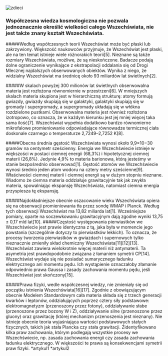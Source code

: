 ![zdieci](http://www.sp12.miasto.zgierz.pl/unia-2/kosmos/images/511145578.jpg)

### Współczesna wiedza kosmologiczna nie pozwala jednoznacznie określić wielkości całego Wszechświata, nie jest także znany kształt Wszechświata.

#####Według współczesnych teorii Wszechświat może być płaski lub zakrzywiony. Większość naukowców przyjmuje, że Wszechświat jest płaski, ale na ten temat istnieje wiele różnorakich teorii[5]. Nieznane są także rozmiary Wszechświata, możliwe, że są nieskończone. Badacze podają dolne ograniczenie wynikające z ekstrapolacji oddalania się od Drogi Mlecznej najdalszych obserwowanych obiektów. Wynika z niego, że widzialny Wszechświat ma średnicę około 93 miliardów lat świetlnych[2].

#####W skalach powyżej 300 milionów lat świetlnych obserwowalna materia jest rozłożona równomiernie w przestrzeni[6]. W mniejszych skalach materia skupiona jest w hierarchiczną strukturę: atomy formują gwiazdy, gwiazdy skupiają się w galaktyki, galaktyki skupiają się w gromady i supergromady, a supergromady układają się w włókna rozdzielone pustkami. Obserwowalna materia jest również rozłożona izotropowo, co oznacza, że w każdym kierunku jest jej mniej więcej taka sama ilość[7]. Wszechświat wypełnia dodatkowo bardzo równomierne mikrofalowe promieniowanie odpowiadające równowadze termicznej ciała doskonale czarnego o temperaturze 2,7249–2,7252 K[8].

#####Obecna średnia gęstość Wszechświata wynosi około 9,9×10−30 gramów na centymetr sześcienny. Energia we Wszechświecie istnieje w większości w postaci ciemnej energii (68,3%) i hipotetycznej ciemnej materii (26,8%). Jedynie 4,9% to materia barionowa, którą jesteśmy w stanie bezpośrednio obserwować[1]. Gęstość atomów we Wszechświecie wynosi średnio jeden atom wodoru na cztery metry sześcienne[9]. Właściwości ciemnej materii i ciemnej energii są w dużym stopniu nieznane. Wiadomo że ciemna materia oddziałuje grawitacyjnie tak jak zwykła materia, spowalniając ekspansję Wszechświata, natomiast ciemna energia przyspiesza tę ekspansję.

#####Najdokładniejsze obecnie oszacowanie wieku Wszechświata opiera się na obserwacji promieniowania tła przez sondę WMAP i Planck. Według tych obserwacji Wszechświat ma 13,82 miliarda lat[1]. Wcześniejsze pomiary, oparte na soczewkowaniu grawitacyjnym dają zgodne wyniki 13,75 ± 0,17 mld lat[10].
#####Częstość występowania pierwiastków we Wszechświecie jest prawie identyczna z tą, jaka była w momencie jego powstania (szczególnie dotyczy to pierwiastków lekkich). To oznacza, że procesy tworzenia pierwiastków w gwiazdach i supernowych tylko nieznacznie zmieniły skład chemiczny Wszechświata[11][12][13]. Wszechświat zawiera wielokrotnie więcej materii niż antymaterii. Ta asymetria jest prawdopodobnie związana z łamaniem symetrii CP[14]. Wszechświat wydaje się nie posiadać sumarycznego ładunku elektrycznego ani momentu pędu. Ich wystąpienie oznaczałoby złamanie odpowiednio prawa Gaussa i zasady zachowania momentu pędu, jeśli Wszechświat jest skończony[15].

#####Prawa fizyki, wedle współczesnej wiedzy, nie zmieniały się od początku istnienia Wszechświata[16][17]. Zgodnie z obowiązującym obecnie Modelem Standardowym cała materia składa się z trzech generacji kwarków i leptonów, oddziałujących poprzez cztery siły podstawowe: elektromagnetyzm (przenoszony przez fotony), oddziaływanie słabe (przenoszone przez bozony W i Z), oddziaływanie silne (przenoszone przez gluony) oraz grawitację (której mechanizm przenoszenia jest nieznany). Nie istnieje obecnie teoria wyjaśniająca wartości podstawowych stałych fizycznych, takich jak stała Plancka czy stała grawitacji. Zidentyfikowano kilka praw zachowania, którym podlegają wszystkie procesy we Wszechświecie, np. zasada zachowania energii czy zasada zachowania ładunku elektrycznego. W większości te prawa są konsekwencjami symetrii praw fizyki.
*artykul1
*artykul2
